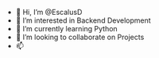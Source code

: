 - 👋 Hi, I’m @EscalusD
- 👀 I’m interested in Backend Development 
- 🌱 I’m currently learning Python 
- 💞️ I’m looking to collaborate on Projects 
- 📫 

<!---
EscalusD/EscalusD is a ✨ special ✨ repository because its `README.md` (this file) appears on your GitHub profile.
You can click the Preview link to take a look at your changes.
--->

